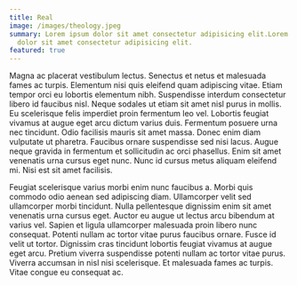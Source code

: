 ```yaml
---
title: Real
image: /images/theology.jpeg
summary: Lorem ipsum dolor sit amet consectetur adipisicing elit.Lorem ipsum
  dolor sit amet consectetur adipisicing elit.
featured: true
---
```

Magna ac placerat vestibulum lectus. Senectus et netus et malesuada fames ac turpis. Elementum nisi quis eleifend quam adipiscing vitae. Etiam tempor orci eu lobortis elementum nibh. Suspendisse interdum consectetur libero id faucibus nisl. Neque sodales ut etiam sit amet nisl purus in mollis. Eu scelerisque felis imperdiet proin fermentum leo vel. Lobortis feugiat vivamus at augue eget arcu dictum varius duis. Fermentum posuere urna nec tincidunt. Odio facilisis mauris sit amet massa. Donec enim diam vulputate ut pharetra. Faucibus ornare suspendisse sed nisi lacus. Augue neque gravida in fermentum et sollicitudin ac orci phasellus. Enim sit amet venenatis urna cursus eget nunc. Nunc id cursus metus aliquam eleifend mi. Nisi est sit amet facilisis.

Feugiat scelerisque varius morbi enim nunc faucibus a. Morbi quis commodo odio aenean sed adipiscing diam. Ullamcorper velit sed ullamcorper morbi tincidunt. Nulla pellentesque dignissim enim sit amet venenatis urna cursus eget. Auctor eu augue ut lectus arcu bibendum at varius vel. Sapien et ligula ullamcorper malesuada proin libero nunc consequat. Potenti nullam ac tortor vitae purus faucibus ornare. Fusce id velit ut tortor. Dignissim cras tincidunt lobortis feugiat vivamus at augue eget arcu. Pretium viverra suspendisse potenti nullam ac tortor vitae purus. Viverra accumsan in nisl nisi scelerisque. Et malesuada fames ac turpis. Vitae congue eu consequat ac.